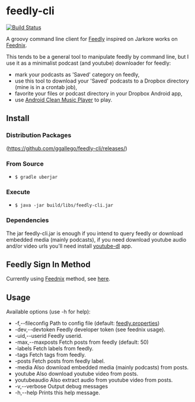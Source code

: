 feedly-cli
==========
[![Build Status](https://travis-ci.org/ggallego/feedly-cli.svg?branch=master)](https://travis-ci.org/ggallego/feedly-cli)

A groovy command line client for [Feedly](http://feedly.com/) inspired on Jarkore works on [Feednix](https://github.com/Jarkore/Feednix).

This tends to be a general tool to manipulate feedly by command line, but I use it as a minimalist podcast (and youtube) downloader for feedly:
- mark your podcasts as 'Saved' category on feedly,
- use this tool to download your 'Saved' podcasts to a Dropbox directory (mine is in a crontab job), 
- favorite your files or podcast directory in your Dropbox Android app,
- use [Android Clean Music Player](https://play.google.com/store/apps/details?id=com.myskyspark.music) to play.

## Install

### Distribution Packages

(https://github.com/ggallego/feedly-cli/releases/)

### From Source

* `$ gradle uberjar`

### Execute

* `$ java -jar build/libs/feedly-cli.jar`

### Dependencies

The jar feedly-cli.jar is enough if you intend to query feedly or download embedded media (mainly podcasts), if you need download youtube audio and/or video urls you'll need install [youtube-dl](http://rg3.github.io/youtube-dl/) app. 

## Feedly Sign In Method

Currently using [Feednix](https://github.com/Jarkore/Feednix) method, see [here](https://github.com/Jarkore/Feednix#clarification-on-sign-in-method-please-read).

## Usage

Available options (use -h for help):
* -f,--fileconfig <arg>     Path to config file (default: [feedly.properties](blob/master/src/main/resources/feedly.properties))
* -dev,--devtoken <TOKEN>   Feedly developer token (see feednix usage).
* -uid,--userid <id>        Feedly userid.
* -max,--maxposts <NNN>     Fetch <number> posts from feedly (default: 50)
* -labels                   Fetch labels from feedly.
* -tags                     Fetch tags from feedly.
* -posts <LABEL>            Fetch posts from feedly label.
* -media                    Also download embedded media (mainly podcasts) from posts.
* youtube                   Also download youtube video from posts.
* youtubeaudio              Also extract audio from youtube video from posts.
* -v,--verbose              Output debug messages
* -h,--help                 Prints this help message.
